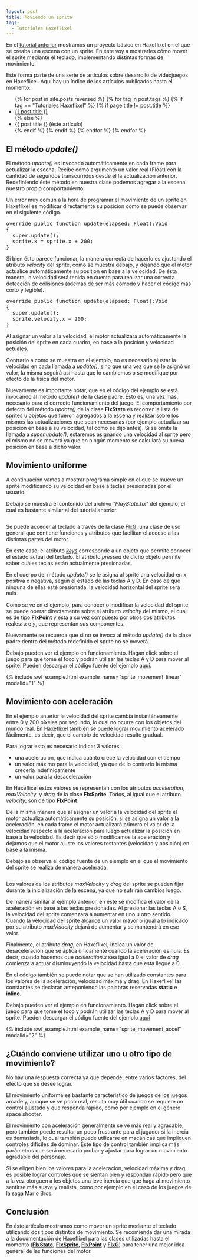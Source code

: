 ```yaml
---
layout: post
title: Moviendo un sprite
tags:
  - Tutoriales Haxeflixel
---
```


En el [tutorial anterior]({{site.baseurl}}/haxeflixel-primer-proyecto/) mostramos un proyecto básico en Haxeflixel en el que se creaba una escena con un sprite. En éste voy a mostrarles cómo mover el sprite mediante el teclado, implementando distintas formas de movimiento.

Éste forma parte de una serie de artículos sobre desarrollo de videojuegos en Haxeflixel. Aquí hay un índice de los artículos publicados hasta el momento:

<ul>
{% for post in site.posts reversed %}
  {% for tag in post.tags %}
    {% if tag == "Tutoriales Haxeflixel" %}
      {% if page.title != post.title %}
        <li><a href="{{site.baseurl}}{{post.url}}">{{ post.title }}</a></li>
      {% else %}
        <li>{{ post.title }} (éste artículo)</li>
      {% endif %}
    {% endif %}
  {% endfor %}
{% endfor %}
</ul>

## El método *update()*

El método *update()* es invocado automáticamente en cada frame para actualizar la escena. Recibe como argumento un valor real (Float) con la cantidad de segundos transcurridos desde el la actualización anterior. Redefiniendo éste método en nuestra clase podemos agregar a la escena nuestro propio comportamiento.

Un error muy común a la hora de programar el movimiento de un sprite en Haxeflixel es modificar directamente su posición como se puede observar en el siguiente código.

<div class="code_container">
<pre name="code" class="brush: haxe; toolbar: false; gutter: false;">
override public function update(elapsed: Float):Void
{
  super.update();
  sprite.x = sprite.x + 200;
}
</pre>
</div>

Si bien ésto parece funcionar, la manera correcta de hacerlo es ajustando el atributo *velocity* del sprite, como se muestra debajo, y dejando que el motor actualice automáticamente su position en base a la velocidad. De ésta manera, la velocidad será tenida en cuenta para realizar una correcta detección de colisiones (además de ser más cómodo y hacer el código más corto y legible).

<div class="code_container">
<pre name="code" class="brush: haxe; toolbar: false; gutter: false;">
override public function update(elapsed: Float):Void
{
  super.update();
  sprite.velocity.x = 200;
}
</pre>
</div>

Al asignar un valor a la velocidad, el motor actualizará automáticamente la posición del sprite en cada cuadro, en base a la posición y velocidad actuales.

Contrario a como se muestra en el ejemplo, no es necesario ajustar la velocidad en cada llamada a *update()*, sino que una vez que se le asignó un valor, la misma seguirá así hasta que lo cambiemos o se modifique por efecto de la física del motor.

Nuevamente es importante notar, que en el código del ejemplo se está invocando al metodo *update()* de la clase padre. Ésto es, una vez más, necesario para el correcto funcionamiento del juego. El comportamiento por defecto del método *update()* de la clase **FlxState** es recorrer la lista de sprites u objetos que fueron agregados a la escena y realizar sobre los mismos las actualizaciones que sean necesarias (por ejemplo actualizar su posición en base a su velocidad, tal como se dijo antes). Si se omite la llamada a *super.update()*, estaremos asignando una velocidad al sprite pero el mismo no se moverá ya que en ningún momento se calculará su nueva posición en base a dicho valor.

## Movimiento uniforme

A continuación vamos a mostrar programa simple en el que se mueve un sprite modificando su velocidad en base a teclas presionadas por el usuario.

Debajo se muestra el contenido del archivo *"PlayState.hx"* del ejemplo, el cual es bastante similar al del tutorial anterior.

<div class="code_container">
<pre name="code" class="brush: haxe; toolbar: false; gutter: false;" id="example_sprite_movement_linear">
</pre>
</div>

Se puede acceder al teclado a través de la clase [FlxG](http://api.haxeflixel.com/flixel/FlxG.html), una clase de uso general que contiene funciones y atributos que facilitan el acceso a las distintas partes del motor.

En este caso, el atributo [*keys*](http://api.haxeflixel.com/flixel/input/FlxKeyManager.html) corresponde a un objeto que permite conocer el estado actual del teclado. El atributo *pressed* de dicho objeto permite saber cuáles teclas están actualmente presionadas.

En el cuerpo del método *update()* se le asigna al sprite una velocidad en x, positiva o negativa, según el estado de las teclas A y D. En caso de que ninguna de ellas esté presionada, la velocidad horizontal del sprite será nula.

Como se ve en el ejemplo, para conocer o modificar la velocidad del sprite se puede operar directamente sobre el atributo *velocity* del mismo, el cual es de tipo [**FlxPoint**](http://api.haxeflixel.com/flixel/math/FlxPoint.html) y está a su vez compuesto por otros dos atributos reales: *x* e *y*, que representan sus componentes.

Nuevamente se recuerda que si no se invoca al método *update()* de la clase padre dentro del método redefinido el sprite no se moverá.

Debajo pueden ver el ejemplo en funcionamiento. Hagan click sobre el juego para que tome el foco y podrán utilizar las teclas A y D para mover al sprite. Pueden descargar el código fuente del ejemplo [aquí](http://github.com/pabab/pvj2-fichunl-code/blob/master/_zip/sprite_movement_linear.zip?raw=true).

{% include swf_example.html example_name="sprite_movement_linear" modalid="1" %}

## Movimiento con aceleración

En el ejemplo anterior la velocidad del sprite cambia instantáneamente entre 0 y 200 píxeles por segundo, lo cual no ocurre con los objetos del mundo real. En Haxeflixel también se puede lograr movimiento acelerado fácilmente, es decir, que el cambio de velocidad resulte gradual.

Para lograr esto es necesario indicar 3 valores:

 * una aceleración, que indica cuánto crece la velocidad con el tiempo
 * un valor máximo para la velocidad, ya que de lo contrario la misma crecería indefinidamente
 * un valor para la desaceleración

En Haxeflixel estos valores se representan con los atributos *acceleration*, *maxVelocity*, y *drag* de la clase **FlxSprite**. Todos, al igual que el atributo *velocity*, son de tipo **FlxPoint**.  

De la misma manera que al asignar un valor a la velocidad del sprite el motor actualiza automáticamente su posición, si se asigna un valor a la aceleración, en cada frame el motor actualizará primero el valor de la velocidad respecto a la aceleración para luego actualizar la posición en base a la velocidad. Es decir que sólo modificamos la aceleración y dejamos que el motor ajuste los valores restantes (velocidad y posición) en base a la misma.

Debajo se observa el código fuente de un ejemplo en el que el movimiento del sprite se realiza de manera acelerada.

<div class="code_container">
<pre name="code" class="brush: haxe; toolbar: false; gutter: false;" id="example_sprite_movement_accel">
</pre>
</div>

Los valores de los atributos *maxVelocity* y *drag* del sprite se pueden fijar durante la inicialización de la escena, ya que no sufrirán cambios luego.

De manera similar al ejemplo anterior, en éste se modifica el valor de la aceleración en base a las teclas presionadas. Al presionar las teclas A o S, la velocidad del sprite comenzará a aumentar en uno u otro sentido. Cuando la velocidad del sprite alcance un valor mayor o igual a lo indicado por su atributo *maxVelocity* dejará de aumentar y se mantendrá en ese valor.

Finalmente, el atributo *drag*, en Haxeflixel, indica un valor de desaceleración que se aplica únicamente cuando la aceleración es nula. Es decir, cuando hacemos que *aceleration.x* sea igual a 0 el valor de *drag* comienza a actuar disminuyendo la velocidad hasta que esta llegue a 0.

En el código también se puede notar que se han utilizado constantes para los valores de la aceleración, velocidad máxima y drag. En Haxeflixel las constantes se declaran anteponiendo las palabras reservadas **static** e **inline**.

Debajo pueden ver el ejemplo en funcionamiento. Hagan click sobre el juego para que tome el foco y podrán utilizar las teclas A y D para mover al sprite. Pueden descargar el código fuente del ejemplo [aquí](http://github.com/pabab/pvj2-fichunl-code/blob/master/_zip/sprite_movement_accel.zip?raw=true)

{% include swf_example.html example_name="sprite_movement_accel" modalid="2" %}


## ¿Cuándo conviene utilizar uno u otro tipo de movimiento?

No hay una respuesta correcta ya que depende, entre varios factores, del efecto que se desee lograr.

El movimiento uniforme es bastante característico de juegos de los juegos arcade y, aunque se ve poco real, resulta muy útil cuando se requiere un control ajustado y que responda rápido, como por ejemplo en el género space shooter.

El movimiento con aceleración generalmente se ve más real y agradable, pero también puede resultar un poco frustrante para el jugador si la inercia es demasiada, lo cual también puede utilizarse en macánicas que impliquen controles difíciles de dominar. Éste tipo de control también implica más parámetros que será necesario probar y ajustar para lograr un movimiento agradable del personaje.

Si se eligen bien los valores para la aceleración, velocidad máxima y drag, es posible lograr controles que se sientan bien y respondan rápido pero que a la vez otorguen a los objetos una leve inercia que que haga al movimiento sentirse más suave y realista, como por ejemplo en el caso de los juegos de la saga Mario Bros.

## Conclusión

En éste artículo mostramos como mover un sprite mediante el teclado utilizando dos tipos distintos de movimiento. Se recomienda dar una mirada a la documentación de Haxeflixel para las clases utilizadas hasta el momento ([**FlxState**](http://api.haxeflixel.com/flixel/FlxState.html), [**FlxSprite**](http://api.haxeflixel.com/flixel/FlxSprite.html), [**FlxPoint**](http://api.haxeflixel.com/flixel/math/FlxPoint.html) y [**FlxG**](http://api.haxeflixel.com/flixel/FlxG.html)) para tener una mejor idea general de las funciones del motor.


<script>
  $(document).ready(function(){
    var ch = new CodeHelper();
    ch.add('https://raw.githubusercontent.com/pabab/pvj2-fichunl-code/master/sprite_movement_linear/source/PlayState.hx', '#example_sprite_movement_linear');
    ch.add('https://raw.githubusercontent.com/pabab/pvj2-fichunl-code/master/sprite_movement_accel/source/PlayState.hx', '#example_sprite_movement_accel');
    ch.go(SyntaxHighlighter.all);
  });
</script>
